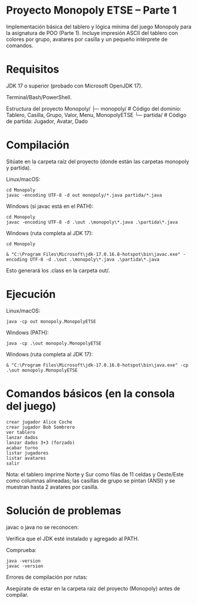 # Proyecto Monopoly ETSE – Parte 1

Implementación básica del tablero y lógica mínima del juego Monopoly para la asignatura de POO (Parte 1).
Incluye impresión ASCII del tablero con colores por grupo, avatares por casilla y un pequeño intérprete de comandos.

# Requisitos

JDK 17 o superior (probado con Microsoft OpenJDK 17).

Terminal/Bash/PowerShell.

Estructura del proyecto
Monopoly/
├─ monopoly/        # Código del dominio: Tablero, Casilla, Grupo, Valor, Menu, MonopolyETSE
└─ partida/         # Código de partida: Jugador, Avatar, Dado

# Compilación

Sitúate en la carpeta raíz del proyecto (donde están las carpetas monopoly y partida).

Linux/macOS:

    cd Monopoly
    javac -encoding UTF-8 -d out monopoly/*.java partida/*.java


Windows (si javac está en el PATH):

    cd Monopoly
    javac -encoding UTF-8 -d .\out .\monopoly\*.java .\partida\*.java


Windows (ruta completa al JDK 17):

    cd Monopoly
    
    & "C:\Program Files\Microsoft\jdk-17.0.16.8-hotspot\bin\javac.exe" -encoding UTF-8 -d .\out .\monopoly\*.java .\partida\*.java


Esto generará los .class en la carpeta out/.

# Ejecución

Linux/macOS:

    java -cp out monopoly.MonopolyETSE


Windows (PATH):

    java -cp .\out monopoly.MonopolyETSE


Windows (ruta completa al JDK 17):

    & "C:\Program Files\Microsoft\jdk-17.0.16.8-hotspot\bin\java.exe" -cp .\out monopoly.MonopolyETSE

# Comandos básicos (en la consola del juego)
    crear jugador Alice Coche
    crear jugador Bob Sombrero
    ver tablero
    lanzar dados
    lanzar dados 3+3 (forzado)
    acabar turno
    listar jugadores
    listar avatares
    salir


Nota: el tablero imprime Norte y Sur como filas de 11 celdas y Oeste/Este como columnas alineadas; las casillas de grupo se pintan (ANSI) y se muestran hasta 2 avatares por casilla.

# Solución de problemas

javac o java no se reconocen:

Verifica que el JDK esté instalado y agregado al PATH. 

Comprueba:

    java -version
    javac -version


Errores de compilación por rutas:

Asegúrate de estar en la carpeta raíz del proyecto (Monopoly) antes de compilar.